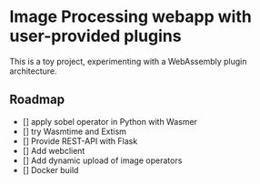# Image Processing webapp with user-provided plugins

This is a toy project, experimenting with a WebAssembly plugin architecture.

## Roadmap
- [] apply sobel operator in Python with Wasmer
- [] try Wasmtime and Extism
- [] Provide REST-API with Flask
- [] Add webclient
- [] Add dynamic upload of image operators
- [] Docker build